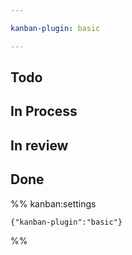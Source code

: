 ```yaml
---

kanban-plugin: basic

---
```


## Todo



## In Process



## In review



## Done





%% kanban:settings
```
{"kanban-plugin":"basic"}
```
%%